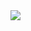 <img src="https://github.com/azeemuddinaziz/azeemuddinaziz/assets/79792351/cafe8bb3-d06c-4a05-9f90-78c0b8380edc" />
 
<!--
eemuddinaziz** is a ✨ _special_ ✨ repository because its `README.md` (this file) appears on your GitHub profile.

Here are some ideas to get you started:

- 🔭 I’m currently working on ...
- 🌱 I’m currently learning ...
- 👯 I’m looking to collaborate on ...
- 🤔 I’m looking for help with ...
- 💬 Ask me about ...
- 📫 How to reach me: ...
- 😄 Pronouns: ...
- ⚡ Fun fact: ...
-->

